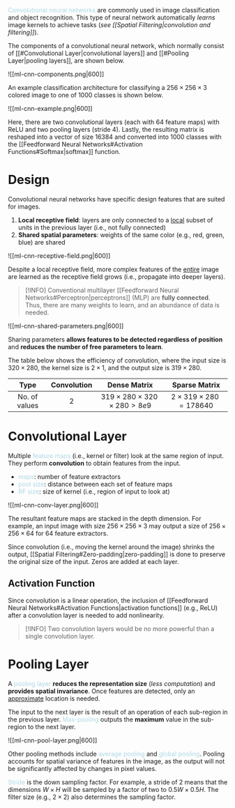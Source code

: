 <span style = "color:lightblue">Convolutional neural networks</span> are commonly used in image classification and object recognition. This type of neural network automatically *learns* image kernels to achieve tasks (*see [[Spatial Filtering|convolution and filtering]]*).

The components of a convolutional neural network, which normally consist of [[#Convolutional Layer|convolutional layers]] and [[#Pooling Layer|pooling layers]], are shown below.

![[ml-cnn-components.png|600]]

An example classification architecture for classifying a $256\times256\times3$ colored image to one of $1000$ classes is shown below.

![[ml-cnn-example.png|600]]

Here, there are two convolutional layers (each with $64$ feature maps) with ReLU and two pooling layers (stride 4). Lastly, the resulting matrix is reshaped into a vector of size $16384$ and converted into $1000$ classes with the [[Feedforward Neural Networks#Activation Functions#Softmax|softmax]] function.

# Design

Convolutional neural networks have specific design features that are suited for images.
1. **Local receptive field**: layers are only connected to a <u>local</u> subset of units in the previous layer (i.e., not fully connected)
2. **Shared spatial parameters**: weights of the same color (e.g., red, green, blue) are shared

![[ml-cnn-receptive-field.png|600]]

Despite a local receptive field, more complex features of the <u>entire</u> image are learned as the receptive field grows (i.e., propagate into deeper layers).

> [!INFO]
> Conventional multilayer [[Feedforward Neural Networks#Perceptron|perceptrons]] (MLP) are **fully connected**. Thus, there are many weights to learn, and an abundance of data is needed.

![[ml-cnn-shared-parameters.png|600]]

Sharing parameters **allows features to be detected regardless of position** and **reduces the number of free parameters to learn**.

The table below shows the efficiency of convolution, where the input size is $320\times280$, the kernel size is $2\times1$, and the output size is $319\times280$.

|   **Type**    | **Convolution** |            **Dense Matrix**            |      **Sparse Matrix**       |
|:-------------:|:---------------:|:--------------------------------------:|:----------------------------:|
| No. of values |       $2$       | $319\times280\times320\times280 > 8e9$ | $2\times319\times280=178640$ |

# Convolutional Layer
Multiple <span style = "color:lightblue">feature maps</span> (i.e., kernel or filter) look at the same region of input. They perform **convolution** to obtain features from the input.
- <span style = "color:lightblue">maps</span>: number of feature extractors
- <span style = "color:lightblue">pool size</span>: distance between each set of feature maps
- <span style = "color:lightblue">RF size</span>: size of kernel (i.e., region of input to look at)

![[ml-cnn-conv-layer.png|600]]

The resultant feature maps are stacked in the depth dimension. For example, an input image with size $256\times256\times3$ may output a size of $256\times256\times64$ for $64$ feature extractors.

Since convolution (i.e., moving the kernel around the image) shrinks the output, [[Spatial Filtering#Zero-padding|zero-padding]] is done to preserve the original size of the input. Zeros are added at each layer.

## Activation Function
Since convolution is a linear operation, the inclusion of [[Feedforward Neural Networks#Activation Functions|activation functions]] (e.g., ReLU) after a convolution layer is needed to add nonlinearity.

> [!INFO]
> Two convolution layers would be no more powerful than a single convolution layer.

# Pooling Layer
A <span style = "color:lightblue">pooling layer</span> **reduces the representation size** (*less computation*) and **provides spatial invariance**. Once features are detected, only an <u>approximate</u> location is needed.

The input to the next layer is the result of an operation of each sub-region in the previous layer. <span style = "color:lightblue">Max-pooling</span> outputs the **maximum** value in the sub-region to the next layer.

![[ml-cnn-pool-layer.png|600]]

Other pooling methods include <span style = "color:lightblue">average pooling</span> and <span style = "color:lightblue">global pooling</span>. Pooling accounts for spatial variance of features in the image, as the output will not be significantly affected by changes in pixel values.

<span style = "color:lightblue">Stride</span> is the down sampling factor. For example, a stride of $2$ means that the dimensions $W\times H$ will be sampled by a factor of two to $0.5W\times0.5H$. The filter size (e.g., $2\times2$) also determines the sampling factor.

## 
